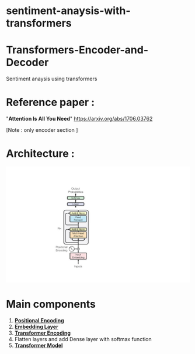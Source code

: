 # sentiment-anaysis-with-transformers

# Transformers-Encoder-and-Decoder
Sentiment anaysis using transformers

# Reference paper : 
"**Attention Is All You Need**"
https://arxiv.org/abs/1706.03762

[Note : only encoder section ]

# Architecture :
![alt text](sentiment_anaysis_with_transformers.jpg)

# Main components
1. [**Positional Encoding**](/SentimentAnaysis_using_Transformers/com/iqvia/Positional_Embedding.py)
2. [**Embedding Layer**](/SentimentAnaysis_using_Transformers/com/iqvia/Embeddings.py)
3. [**Transformer Encoding**](/SentimentAnaysis_using_Transformers/com/iqvia/TransformerEncoder.py)
4. Flatten layers and add Dense layer with softmax function
5. [**Transformer Model**](/SentimentAnaysis_using_Transformers/com/iqvia/TransformerModel.py)
   
